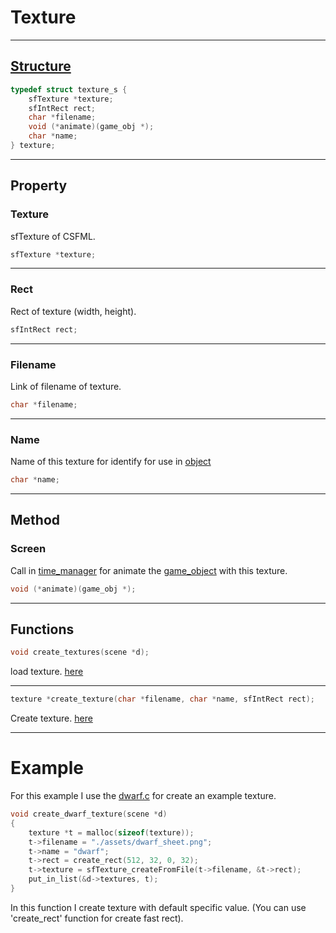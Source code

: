 # Texture
***
## [Structure](../include/struct.h)
```c
typedef struct texture_s {
    sfTexture *texture;
    sfIntRect rect;
    char *filename;
    void (*animate)(game_obj *);
    char *name;
} texture;
```
***
## Property
### Texture
sfTexture of CSFML.
```c
sfTexture *texture;
```
***
### Rect
Rect of texture (width, height).
```c
sfIntRect rect;
```
***
### Filename
Link of filename of texture.
```c
char *filename;
```
***
### Name
Name of this texture for identify for use in [object](./game_obj.md)
```c
char *name;
```
***
## Method
### Screen
Call in [time_manager](../manager/time_manager.c) for animate the [game_object](./game_obj.md) with this texture.
```c
void (*animate)(game_obj *);
```
***
## Functions
```c
void create_textures(scene *d);
```
load texture. [here](../manager/texture_manager.c)
***
```c
texture *create_texture(char *filename, char *name, sfIntRect rect);
```
Create texture. [here](../manager/texture_manager.c)
***
# Example
For this example I use the [dwarf.c](./dwarf.c) for create an example texture.
```c
void create_dwarf_texture(scene *d)
{
    texture *t = malloc(sizeof(texture));
    t->filename = "./assets/dwarf_sheet.png";
    t->name = "dwarf";
    t->rect = create_rect(512, 32, 0, 32);
    t->texture = sfTexture_createFromFile(t->filename, &t->rect);
    put_in_list(&d->textures, t);
}
```
In this function I create texture with default specific value. (You can use 'create_rect' function for create fast rect).